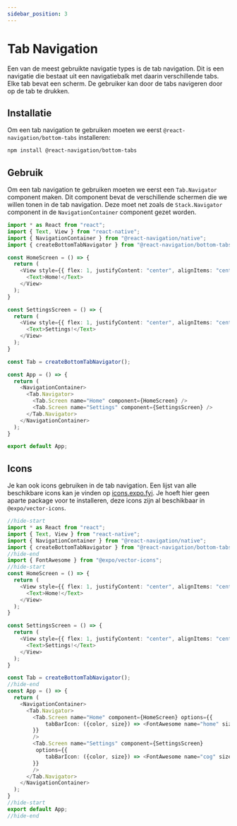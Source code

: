 ```yaml
---
sidebar_position: 3
---
```


# Tab Navigation

Een van de meest gebruikte navigatie types is de tab navigation. Dit is een navigatie die bestaat uit een navigatiebalk met daarin verschillende tabs. Elke tab bevat een scherm. De gebruiker kan door de tabs navigeren door op de tab te drukken.

## Installatie

Om een tab navigation te gebruiken moeten we eerst `@react-navigation/bottom-tabs` installeren:

```bash
npm install @react-navigation/bottom-tabs
```

## Gebruik

Om een tab navigation te gebruiken moeten we eerst een `Tab.Navigator` component maken. Dit component bevat de verschillende schermen die we willen tonen in de tab navigation. Deze moet net zoals de `Stack.Navigator` component in de `NavigationContainer` component gezet worden.

```typescript expo={"dependencies":"@react-navigation/bottom-tabs,react-native-screens,react-native-safe-area-context,@react-navigation/native"}
import * as React from "react";
import { Text, View } from "react-native";
import { NavigationContainer } from "@react-navigation/native";
import { createBottomTabNavigator } from "@react-navigation/bottom-tabs";

const HomeScreen = () => {
  return (
    <View style={{ flex: 1, justifyContent: "center", alignItems: "center" }}>
      <Text>Home!</Text>
    </View>
  );
}

const SettingsScreen = () => {
  return (
    <View style={{ flex: 1, justifyContent: "center", alignItems: "center" }}>
      <Text>Settings!</Text>
    </View>
  );
}

const Tab = createBottomTabNavigator();

const App = () => {
  return (
    <NavigationContainer>
      <Tab.Navigator>
        <Tab.Screen name="Home" component={HomeScreen} />
        <Tab.Screen name="Settings" component={SettingsScreen} />
      </Tab.Navigator>
    </NavigationContainer>
  );
}

export default App;
```

## Icons

Je kan ook icons gebruiken in de tab navigation. Een lijst van alle beschikbare icons kan je vinden op [icons.expo.fyi](https://icons.expo.fyi/). Je hoeft hier geen aparte package voor te installeren, deze icons zijn al beschikbaar in `@expo/vector-icons`.

```typescript expo={"dependencies":"@react-navigation/bottom-tabs,react-native-screens,react-native-safe-area-context,@react-navigation/native"}
//hide-start
import * as React from "react";
import { Text, View } from "react-native";
import { NavigationContainer } from "@react-navigation/native";
import { createBottomTabNavigator } from "@react-navigation/bottom-tabs";
//hide-end
import { FontAwesome } from "@expo/vector-icons";
//hide-start
const HomeScreen = () => {
  return (
    <View style={{ flex: 1, justifyContent: "center", alignItems: "center" }}>
      <Text>Home!</Text>
    </View>
  );
}

const SettingsScreen = () => {
  return (
    <View style={{ flex: 1, justifyContent: "center", alignItems: "center" }}>
      <Text>Settings!</Text>
    </View>
  );
}

const Tab = createBottomTabNavigator();
//hide-end
const App = () => {
  return (
    <NavigationContainer>
      <Tab.Navigator>
        <Tab.Screen name="Home" component={HomeScreen} options={{
            tabBarIcon: ({color, size}) => <FontAwesome name="home" size={size} color={color} />
        }} 
        />
        <Tab.Screen name="Settings" component={SettingsScreen}
         options={{
            tabBarIcon: ({color, size}) => <FontAwesome name="cog" size={size} color={color} />
        }} 
        />
      </Tab.Navigator>
    </NavigationContainer>
  );
}
//hide-start
export default App;
//hide-end
```